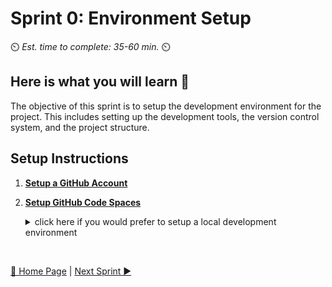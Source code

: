 # Sprint 0: Environment Setup

⏲️ _Est. time to complete: 35-60 min._ ⏲️

## Here is what you will learn 🎯

The objective of this sprint is to setup the development environment for the project. This includes setting up the development tools, the version control system, and the project structure.

## Setup Instructions

1. [**Setup a GitHub Account**](/Track_1_ToDo_App/Sprint-00%20-%20Environment%20Setup/01%20-%20Setup%20GitHub%20Account.md)
2. [**Setup GitHub Code Spaces**](/Track_1_ToDo_App/Sprint-00%20-%20Environment%20Setup/02a%20-%20Use%20GitHub%20CodeSpaces.md)

    <details>
    <summary>click here if you would prefer to setup a local development environment</summary>

    - [**Windows Setup**](/Track_1_ToDo_App/Sprint-00%20-%20Environment%20Setup/02b%20-%20Setup%20Local%20Development%20Environment%20on%20Windows.md) 
    - [**Mac Setup**](/Track_1_ToDo_App/Sprint-00%20-%20Environment%20Setup/02c%20-%20Setup%20Local%20Development%20Environment%20on%20Mac.md)
    </details> 
<br/>

[🔼 Home Page](../README.md) | [Next Sprint ▶](/Track_1_ToDo_App/Sprint-01%20-%20Basic%20Application/README.md)
